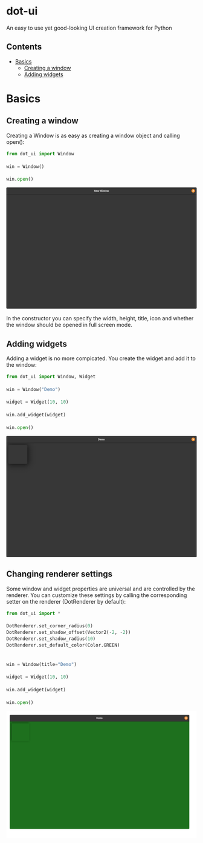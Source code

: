 # dot-ui
An easy to use yet good-looking UI creation framework for Python

## Contents
* [Basics](#basics)
    * [Creating a window](#creating-a-window)
    * [Adding widgets](#adding-widgets)

# Basics
## Creating a window
Creating a Window is as easy as creating a window object and calling open():
```python
from dot_ui import Window

win = Window()

win.open()
```
![Opened Window](https://github.com/dots-git/dot-ui/blob/main/docs/assets/new_window.png?raw=true)

In the constructor you can specify the width, height, title, icon and whether the window should be opened in full screen mode.

## Adding widgets
Adding a widget is no more compicated. You create the widget and add it to the window:
```python
from dot_ui import Window, Widget

win = Window("Demo")

widget = Widget(10, 10)

win.add_widget(widget)

win.open()
```
![Window with widget](https://github.com/dots-git/dot-ui/blob/main/docs/assets/window_with_widget.png?raw=true)

## Changing renderer settings
Some window and widget properties are universal and are controlled by the renderer. You can customize these settings by calling the corresponding setter on the renderer (DotRenderer by default):
```python
from dot_ui import *

DotRenderer.set_corner_radius(0)
DotRenderer.set_shadow_offset(Vector2(-2, -2))
DotRenderer.set_shadow_radius(10)
DotRenderer.set_default_color(Color.GREEN)


win = Window(title="Demo")

widget = Widget(10, 10)

win.add_widget(widget)

win.open()
```
![Changed renderer settings](https://github.com/dots-git/dot-ui/blob/main/docs/assets/changed_renderer_settings.png?raw=true)